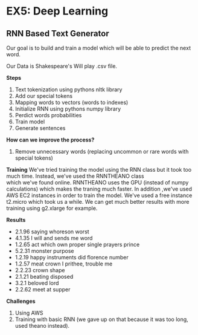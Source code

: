 EX5: Deep Learning
==================



RNN Based Text Generator
------------------------

Our goal is to build and train a model which will be able to predict the next word.

Our Data is Shakespeare's Will play .csv file.

**Steps**
  1. Text tokenization using pythons nltk library
  2. Add our special tokens
  3. Mapping words to vectors (words to indexes)
  4. Initialize RNN using pythons numpy library
  5. Perdict words probabilities
  6. Train model
  7. Generate sentences
  
  
**How can we improve the process?**
  1. Remove unnecessary words (replacing uncommon or rare words with special tokens)
  
**Training**
    We've tried training the model using the RNN class but it took too much time. Instead, we've used the RNNTHEANO class  
    which we've found online. RNNTHEANO uses the GPU (instead of numpy calculations) which makes the traning much faster.
    In addition ,we've used AWS EC2 instances in order to train the model. We've used a free instance t2.micro which took us a while.
    We can get much better results with more training using g2.xlarge for example.
  
**Results**
   * 2.1.96 saying whoreson worst
   * 4.1.35 I will and sends me word
   * 1.2.65 act which own proper single prayers prince
   * 5.2.31 monster purpose
   * 1.2.19 happy instruments did florence number
   * 1.2.57 meat crown I prithee, trouble me
   * 2.2.23 crown shape
   * 2.1.21 beating disposed
   * 3.2.1 beloved lord
   * 2.2.62 meet at supper

**Challenges**
   1. Using AWS
   2. Training with basic RNN (we gave up on that because it was too long, used theano instead).
  




